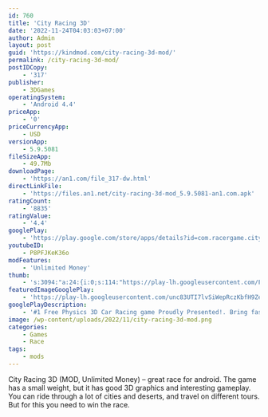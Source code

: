 ```yaml
---
id: 760
title: 'City Racing 3D'
date: '2022-11-24T04:03:03+07:00'
author: Admin
layout: post
guid: 'https://kindmod.com/city-racing-3d-mod/'
permalink: /city-racing-3d-mod/
postIDCopy:
    - '317'
publisher:
    - 3DGames
operatingSystem:
    - 'Android 4.4'
priceApp:
    - '0'
priceCurrencyApp:
    - USD
versionApp:
    - 5.9.5081
fileSizeApp:
    - 49.7Mb
downloadPage:
    - 'https://an1.com/file_317-dw.html'
directLinkFile:
    - 'https://files.an1.net/city-racing-3d-mod_5.9.5081-an1.com.apk'
ratingCount:
    - '8835'
ratingValue:
    - '4.4'
googlePlay:
    - 'https://play.google.com/store/apps/details?id=com.racergame.cityracing3d'
youtubeID:
    - P8PFJKeK36o
modFeatures:
    - 'Unlimited Money'
thumb:
    - 's:3094:"a:24:{i:0;s:114:"https://play-lh.googleusercontent.com/F7vX4bQ2eDVFVBFrUDt2DV5fqsg6MQUEhybkTbcFqHoaVZH_WiBk9lkaXaZrGKUtKw=w526-h296";i:1;s:115:"https://play-lh.googleusercontent.com/WUBHf9HCerTTB3Yj7U-k1UkBYlHdUXxexUE5IehXHkPtHuEKjFWO-8tLAmk8GaHj2gw=w526-h296";i:2;s:115:"https://play-lh.googleusercontent.com/zvce-grFrECa-LdvH3wvdbyvwfkjR_nhybHXZ-xOEaI2kWWQt3Quip2we_ZxqWnm0gM=w526-h296";i:3;s:115:"https://play-lh.googleusercontent.com/F5dNasQXmZwVRCQ9a0sgrCVsEjxurzHflEXrzGdhCBFh4AxYxXNj85ynHs7RQn4Twis=w526-h296";i:4;s:115:"https://play-lh.googleusercontent.com/FKkfPNTlXMC5OO_zFc4w_uMcTIt-308I1HiIYyuXeTQwKrIEQgKgwwCT2CzSwZ1Gr9o=w526-h296";i:5;s:116:"https://play-lh.googleusercontent.com/OX7tiZbpWIHDDR-MfmBWn-mZ-iujWTzIY41x9hCH7vG5Obvq83RN3RyI5hAAdLM8fDfo=w526-h296";i:6;s:115:"https://play-lh.googleusercontent.com/pPfMD9KPAN8Z_hbePkHAEO5e-LqBkRi8nn1zytTP6qJcGZol8FDVFrtotRWhRXP9O0c=w526-h296";i:7;s:116:"https://play-lh.googleusercontent.com/OEerUOga9Kthcwdwu2WHaRMWyXmtywb9pyH8ZCfMldGbMnI9SgZYmpDPBjthdc2gMEQc=w526-h296";i:8;s:116:"https://play-lh.googleusercontent.com/rF3RVg9Q1SWiV7fu6MnhFVCHXsKawLEgDUCzG7scbCtXrWJq1TWIjTmPt8XOObLt8INx=w526-h296";i:9;s:115:"https://play-lh.googleusercontent.com/zJb3z5NdMVr1Vy7IJlEzMVcuR2GuhNzoOOvig2akfHoz8zjLLMt-EqkgJ6cqLRBITaA=w526-h296";i:10;s:114:"https://play-lh.googleusercontent.com/QJf_OomVmImS8d6tgWj-C4B2H4c_hhVzYu2sXOMG5NJq8lpX63k2nJzpTPemezA6EA=w526-h296";i:11;s:115:"https://play-lh.googleusercontent.com/cOytb8vQfPEM064hV8UlwE0W5lSWyLxv4aS9xC6QIXHy5_7mCOb0byB_HFEsf0mjvl4=w526-h296";i:12;s:114:"https://play-lh.googleusercontent.com/Izt812HSw3tqc6QmiM1SGfaGC-zgSpNIFK9yb6GFg6c4wp6wgtXrLR_ajzM9XtiWWA=w526-h296";i:13;s:116:"https://play-lh.googleusercontent.com/1WxlO1BNIGoTKbij_KcD7RQi1WdFUUcaCoLr_mZaqQJYXtxrysvhiF9Sywwt0AD9TNs1=w526-h296";i:14;s:116:"https://play-lh.googleusercontent.com/qnfEaILKbTVjeaopLiJ1oiYrqqn6JmROV8RRvrLxboQusqrWQB49tlFGZhmbwjRbXA5W=w526-h296";i:15;s:115:"https://play-lh.googleusercontent.com/Dv-bKCyuC8zajzE3QCNOXDsoRxniurpjF7PPgprR1ZE-n3NpZkTSud8mJg3n6XvgOXQ=w526-h296";i:16;s:115:"https://play-lh.googleusercontent.com/0LyzRAg1lscSEQ4S3iwIEljrXoQPwyb4g1kYhpenJGlKCFKvWc92sqtBZ8nOOI2XIjI=w526-h296";i:17;s:116:"https://play-lh.googleusercontent.com/FLAvhnh4TItPdLTnXaEn86ar7o2drfc-srIFUUhFJhn2e0aubrrs2B2sgKC1Nj4YPmaB=w526-h296";i:18;s:115:"https://play-lh.googleusercontent.com/CN_2ppHQVQy92LQRbEFn2VMZ5yDSfPVaXn3zdWLoo6UUBVA5CLnDuaRqQDNB_S1rGXw=w526-h296";i:19;s:114:"https://play-lh.googleusercontent.com/aB0KyU048EvKetmDieBxFWiFbl4LpWSx327slpffEQS3UM1TBPNjJ8415CPRUo5BCw=w526-h296";i:20;s:114:"https://play-lh.googleusercontent.com/iUw-NoFkl6oiA_LfgAe4oVMx5AViiSTWAgYa706ISzq77HaSiolo7heus50BbtZQ-A=w526-h296";i:21;s:115:"https://play-lh.googleusercontent.com/6e-wIN-y3TBN7wRvklPQO6O2BtatdXl96c8eEhrnD81e1Tc7rRos7epktHCPOLm5L2g=w526-h296";i:22;s:115:"https://play-lh.googleusercontent.com/eV455bNzHH4DMWmoJ15mmp9IjGOmJv5btUha_srWfNPVrau4xV49XmMemqHsdbcyA_0=w526-h296";i:23;s:115:"https://play-lh.googleusercontent.com/zGB7Kk-idr2bzvJ2JJHdrJdYaHh2MRFwL3FgZgTreoHnu6fvuV7_IARSQzndr5I-BUM=w526-h296";}";'
featuredImageGooglePlay:
    - 'https://play-lh.googleusercontent.com/unc83UTI7lvSiWepRczKbfH9ZeR3ndhvpYVN4w8qec_h3l7x4aDzCW7S0-VI_t40EyaN'
googlePlayDescription:
    - '#1 Free Physics 3D Car Racing game Proudly Presented!. Bring fast driving experience to a whole new level! Incredible slim size, and support WiFi Multi-Player racing mode! Race the traffic! Be the king of street racing!. Real cars, real tracks, real traffic racing with epic drift stunts. Climb up the leaderboards!'
image: /wp-content/uploads/2022/11/city-racing-3d-mod.png
categories:
    - Games
    - Race
tags:
    - mods
---
```


City Racing 3D (MOD, Unlimited Money) – great race for android. The game has a small weight, but it has good 3D graphics and interesting gameplay. You can ride through a lot of cities and deserts, and travel on different tours. But for this you need to win the race.